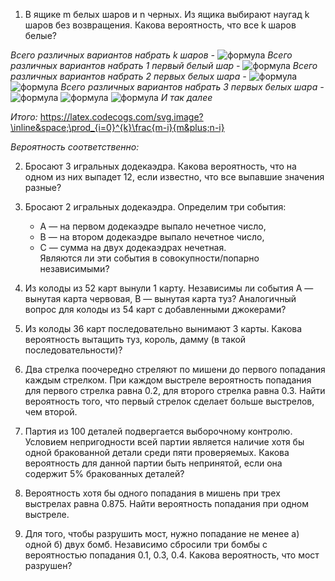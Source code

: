 1. В ящике m белых шаров и n черных. Из ящика выбирают наугад k шаров
без возвращения. Какова вероятность, что все k шаров белые?    
     

     
_Всего различных вариантов набрать k шаров -_ 
![формула](https://latex.codecogs.com/svg.image?&space;C_{m+m}^{5})
_Всего различных вариантов набрать 1 первый белый шар -_ 
![формула](https://latex.codecogs.com/svg.image?\inline&space;\frac{m}{m+n})
_Всего различных вариантов набрать 2 первых белых шара -_
![формула](https://latex.codecogs.com/svg.image?\inline&space;\frac{m}{m+n})
![формула](https://latex.codecogs.com/svg.image?\inline&space;\frac{m-1}{m+n-1})
_Всего различных вариантов набрать 3 первых белых шара -_
![формула](https://latex.codecogs.com/svg.image?\inline&space;\frac{m}{m+n})
![формула](https://latex.codecogs.com/svg.image?\inline&space;\frac{m-1}{m+n-1})
![формула](https://latex.codecogs.com/svg.image?\inline&space;\frac{m-2}{m+n-2})
_И так далее_

_Итого:_
https://latex.codecogs.com/svg.image?\inline&space;\prod_{i=0}^{k}\frac{m-i}{m&plus;n-i}

_Вероятность соответственно:_
    
  
  


2. Бросают 3 игральных додекаэдра. Какова вероятность, что на одном из
них выпадет 12, если известно, что все выпавшие значения разные?  
     

3. Бросают 2 игральных додекаэдра. Определим три события:  
   - A — на первом додекаэдре выпало нечетное число,   
   - B — на втором додекаэдре выпало нечетное число,   
   - C — сумма на двух додекаэдрах нечетная.   
     Являются ли эти события в совокупности/попарно независимыми?  
       
  
4. Из колоды из 52 карт вынули 1 карту. Независимы ли события A —
вынутая карта червовая, B — вынутая карта туз? Аналогичный вопрос
для колоды из 54 карт с добавленными джокерами?  
       

5. Из колоды 36 карт последовательно вынимают 3 карты. Какова
вероятность вытащить туз, король, дамму (в такой последовательности)?  
  
  
6. Два стрелка поочередно стреляют по мишени до первого попадания
каждым стрелком. При каждом выстреле вероятность попадания для
первого стрелка равна 0.2, для второго стрелка равна 0.3. Найти
вероятность того, что первый стрелок сделает больше выстрелов, чем
второй.         
     

7. Партия из 100 деталей подвергается выборочному контролю. Условием
непригодности всей партии является наличие хотя бы одной бракованной
детали среди пяти проверяемых. Какова вероятность для данной партии
быть непринятой, если она содержит 5% бракованных деталей?  
     
  
8. Вероятность хотя бы одного попадания в мишень при трех выстрелах
равна 0.875. Найти вероятность попадания при одном выстреле.  
     

9. Для того, чтобы разрушить мост, нужно попадание не менее а) одной б)
двух бомб. Независимо сбросили три бомбы с вероятностью попадания 0.1,
0.3, 0.4. Какова вероятность, что мост разрушен?
